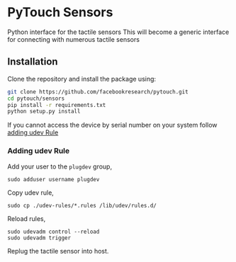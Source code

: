 # PyTouch Sensors

Python interface for the tactile sensors
This will become a generic interface for connecting with numerous tactile sensors

## Installation

Clone the repository and install the package using:

```bash
git clone https://github.com/facebookresearch/pytouch.git
cd pytouch/sensors
pip install -r requirements.txt
python setup.py install
```

If you cannot access the device by serial number on your system follow [adding udev Rule](#adding-udev-rule)

### Adding udev Rule
Add your user to the ```plugdev``` group,

```
sudo adduser username plugdev
```

Copy udev rule,

```
sudo cp ./udev-rules/*.rules /lib/udev/rules.d/
```

Reload rules,

```
sudo udevadm control --reload
sudo udevadm trigger
```

Replug the tactile sensor into host.
